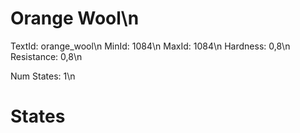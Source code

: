 # Orange Wool\n
TextId: orange_wool\n
MinId: 1084\n
MaxId: 1084\n
Hardness: 0,8\n
Resistance: 0,8\n

Num States: 1\n
# States
```

```